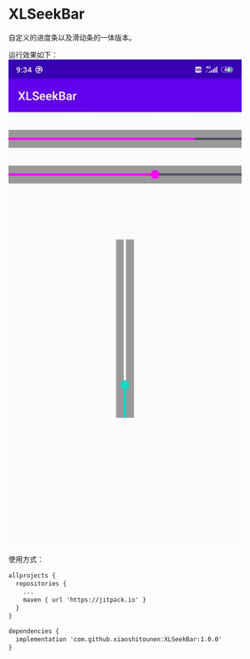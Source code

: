 # XLSeekBar
自定义的进度条以及滑动条的一体版本。

运行效果如下：
![](https://github.com/xiaoshitounen/XLSeekBar/blob/master/XlSeekBar.jpg)

使用方式：
~~~
allprojects {
  repositories {
    ...
    maven { url 'https://jitpack.io' }
  }
}
~~~

~~~
dependencies {
  implementation 'com.github.xiaoshitounen:XLSeekBar:1.0.0'
}
~~~
